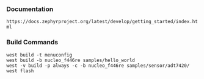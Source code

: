 ### Documentation
`https://docs.zephyrproject.org/latest/develop/getting_started/index.html`  
### Build Commands
`west build -t menuconfig`  
`west build -b nucleo_f446re samples/hello_world`  
`west -v build -p always -c -b nucleo_f446re samples/sensor/adt7420/`  
`west flash`  
